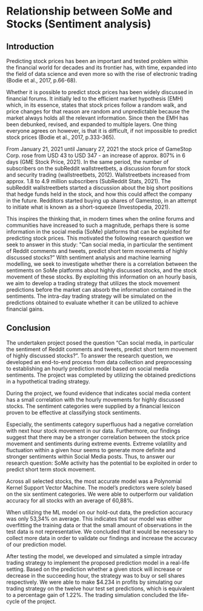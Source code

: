 # Relationship between SoMe and Stocks (Sentiment analysis)

## Introduction
Predicting stock prices has been an important and tested problem within the financial world for decades and its frontier has, with time, expanded into the field of data science and even more so with the rise of electronic trading (Bodie et al., 2017, p.66-68).   
   
Whether it is possible to predict stock prices has been widely discussed in financial forums. It initially led to the efficient market hypothesis (EMH) which, in its essence, states that stock prices follow a random walk, and price changes for that reason are random and unpredictable because the market always holds all the relevant information. Since then the EMH has been debunked, revised, and expanded to multiple layers. One thing everyone agrees on however, is that it is difficult, if not impossible to predict stock prices (Bodie et al., 2017, p.333-365).   
   
From January 21, 2021 until January 27, 2021 the stock price of GameStop Corp. rose from USD 43 to USD 347 - an increase of approx. 807% in 6 days (GME Stock Price, 2021). In the same period, the number of subscribers on the subReddit wallstreetbets, a discussion forum for stock and security trading (wallstreetbets, 2012). Wallstreetbets increased from approx. 1.8 to 4.9 million subscribers  (SubReddit Stats, 2021). The subReddit wallstreetbets started a discussion about the big short positions that hedge funds held in the stock, and how this could affect the company in the future. Redditors started buying up shares of Gamestop, in an attempt to initiate what is known as a short-squeeze (Investopedia, 2021).   
   
This inspires the thinking that, in modern times when the online forums and communities have increased to such a magnitude, perhaps there is some information in the social media (SoMe) platforms that can be exploited for predicting stock prices. This motivated the following research question we seek to answer in this study:
"Can social media, in particular the sentiment of Reddit comments and tweets, predict short term movements of highly discussed stocks?”
With sentiment analysis and machine learning modelling, we seek to investigate whether there is a correlation between the sentiments on SoMe platforms about highly discussed stocks, and the stock movement of these stocks. By exploiting this information on an hourly basis, we aim to develop a trading strategy that utilizes the stock movement predictions before the market can absorb the information contained in the sentiments. The intra-day trading strategy will be simulated on the predictions obtained to evaluate whether it can be utilized to achieve financial gains.   
   

 
## Conclusion
The undertaken project posed the question “Can social media, in particular the sentiment of Reddit comments and tweets, predict short term movement of highly discussed stocks?”. To answer the research question, we developed an end-to-end process from data collection and preprocessing to establishing an hourly prediction model based on social media sentiments. The project was completed by utilizing the obtained predictions in a hypothetical trading strategy.   
   
During the project, we found evidence that indicates social media content has a small correlation with the hourly movements for highly discussed stocks. The sentiment categories were supplied by a financial lexicon proven to be effective at classifying stock sentiments.    
   
Especially, the sentiments category superfluous had a negative correlation with next hour stock movement in our data. Furthermore, our findings suggest that there may be a stronger correlation between the stock price movement and sentiments during extreme events. Extreme volatility and fluctuation within a given hour seems to generate more definite and stronger sentiments within Social Media posts. Thus, to answer our research question: SoMe activity has the potential to be exploited in order to predict short term stock movement.    
   
Across all selected stocks, the most accurate model was a Polynomial Kernel Support Vector Machine. The model’s predictors were solely based on the six sentiment categories. We were able to outperform our validation accuracy for all stocks with an average of 60,88%.  
   
When utilizing the ML model on our hold-out data, the prediction accuracy was only 53,34% on average. This indicates that our model was either overfitting the training data or that the small amount of observations in the test data is not representative. We concluded that it would be necessary to collect more data in order to validate our findings and increase the accuracy of our prediction model.   
   
After testing the model, we developed and simulated a simple intraday trading strategy to implement the proposed prediction model in a real-life setting. Based on the prediction whether a given stock will increase or decrease in the succeeding hour, the strategy was to buy or sell shares respectively. We were able to make $4.234 in profits by simulating our trading strategy on the twelve hour test set predictions, which is equivalent to a percentage gain of 1.22%. The trading simulation concluded the life-cycle of the project.  


